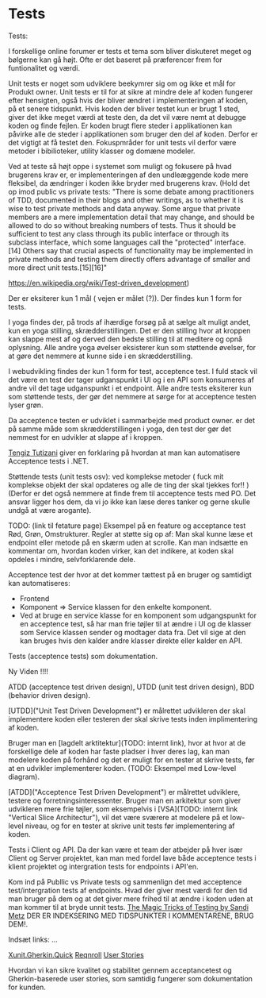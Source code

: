 # Tests

Tests:

I forskellige online forumer er tests et tema som bliver diskuteret meget og bølgerne kan gå højt.
Ofte er det baseret på præferencer frem for funtionalitet og værdi.

Unit tests er noget som udviklere beekymrer sig om og ikke et mål for Produkt owner.
Unit tests er til for at sikre at mindre dele af koden fungerer efter hensigten, også hvis der bliver ændret i implementeringen af koden, på et senere tidspunkt.
Hvis koden der bliver testet kun er brugt 1 sted, giver det ikke meget værdi at teste den, da det vil være nemt at debugge koden og finde fejlen.
Er koden brugt flere steder i applikationen kan påvirke alle de steder i applikationen som bruger den del af koden. Derfor er det vigtigt at få testet den.
Fokuspmråder for unit tests vil derfor være metoder i bibilioteker, utility klasser og domæne modeler.

Ved at teste så højt oppe i systemet som muligt og fokusere på hvad brugerens krav er, er implementeringen af den undleæggende kode mere fleksibel, da ændringer i koden ikke bryder med brugerens krav.
(Hold det op imod public vs private tests:
"There is some debate among practitioners of TDD, documented in their blogs and other writings, as to whether it is wise to test private methods and data anyway. Some argue that private members are a mere implementation detail that may change, and should be allowed to do so without breaking numbers of tests. Thus it should be sufficient to test any class through its public interface or through its subclass interface, which some languages call the "protected" interface.[14] Others say that crucial aspects of functionality may be implemented in private methods and testing them directly offers advantage of smaller and more direct unit tests.[15][16]"

https://en.wikipedia.org/wiki/Test-driven_development)

Der er eksiterer kun 1 mål ( vejen er målet (?)). Der findes kun 1 form for tests.

I yoga findes der, på trods af ihærdige forsøg på at sælge alt muligt andet, kun en yoga stilling, skrædderstillingen. Det er den stilling hvor at kroppen kan slappe mest af og derved den bedste stilling til at meditere og opnå oplysning.
Alle andre yoga øvelser eksisterer kun som støttende øvelser, for at gøre det nemmere at kunne side i en skrædderstilling.

I webudvikling findes der kun 1 form for test, acceptence test.
I fuld stack vil det være en test der tager udganspunkt i UI og i en API som konsumeres af andre vil det tage udganspunkt i et endpoint.
Alle andre tests eksiterer kun som støttende tests, der gør det nemmere at sørge for at acceptence testen lyser grøn.

Da acceptence testen er udviklet i sammarbejde med product owner. er det på samme måde som skrædderstillingen i yoga, den test der gør det nemmest for en udvikler at slappe af i kroppen.

[Tengiz Tutizani](https://www.youtube.com/watch?v=RBcJYt2g_gE) giver en forklaring på hvordan at man kan automatisere Acceptence tests i .NET.

Støttende tests (unit tests osv): 
ved komplekse metoder ( fuck mit komplekse objekt der skal opdateres og alle de ting der skal tjekkes for!! ) (Derfor er det også nemmere at finde frem til acceptence tests med PO. Det ansvar ligger hos dem, da vi jo ikke kan læse deres tanker og gerne skulle undgå at være arogante).

TODO: (link til fetature page) Eksempel på en feature og acceptance test
Rød, Grøn, Omstrukturer.
Regler at støtte sig op af:
Man skal kunne læse et endpoint eller metode på en skærm uden at scrolle.
Kan man indsætte en kommentar om, hvordan koden virker, kan det indikere, at koden skal opdeles i mindre, selvforklarende dele.

Acceptence test der hvor at det kommer tættest på en bruger og samtidigt kan automatiseres:

- Frontend
- Komponent => Service klassen for den enkelte komponent.
- Ved at bruge en service klasse for en komponent som udgangspunkt for en acceptence test, så har man frie tøjler til at ændre i UI og de klasser som Service klassen sender og modtager data fra. Det vil sige at den kan bruges hvis den kalder andre klasser direkte eller kalder en API.

Tests (acceptence tests) som dokumentation.

Ny Viden !!!! 

ATDD (acceptence test driven design), UTDD (unit test driven design), BDD (behavior driven design).

[UTDD]("Unit Test Driven Development") er målrettet udvikleren der skal implementere koden eller testeren der skal skrive tests inden implimentering af koden.

Bruger man en [lagdelt arktitektur](TODO: internt link), hvor at hvor at de forskellige dele af koden har faste pladser i hver deres lag, kan man modelere koden på forhånd og det er muligt for en tester at skrive tests, før at en udvikler implementerer koden. (TODO: Eksempel med Low-level diagram).

[ATDD]("Acceptence Test Driven Development") er målrettet udviklere, testere og forretningsinteressenter.
Bruger man en arkitektur som giver udvikleren mere frie tøjler, som eksempelvis i [VSA](TODO: internt link "Vertical Slice Architectur"), vil det være sværere at modelere på et low-level niveau, og for en tester at skrive unit tests før implementering af koden.

Tests i Client og API. Da der kan være et team der atbejder på hver især Client og Server projektet, kan man med fordel lave både acceptence tests i klient projektet og intergration tests for endpoints i API'en.

Kom ind på Publlic vs Private tests og sammenlign det med acceptence test/intergration tests af endpoints.
Hvad der giver mest værdi for den tid man bruger på dem og at det giver mere frihed til at ændre i koden uden at man kommer til at bryde unnit tests. [The Magic Tricks of Testing by Sandi Metz](https://www.youtube.com/watch?v=URSWYvyc42M) DER ER INDEKSERING MED TIDSPUNKTER I KOMMENTARENE, BRUG DEM!.

Indsæt links: ...

[Xunit.Gherkin.Quick](https://github.com/ttutisani/Xunit.Gherkin.Quick)
[Reqnroll](https://reqnroll.net/about/)
[User Stories](https://www.mountaingoatsoftware.com/agile/user-stories)

Hvordan vi kan sikre kvalitet og stabilitet gennem acceptancetest og Gherkin-baserede user stories, som samtidig fungerer som dokumentation for kunden.